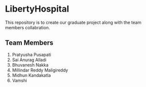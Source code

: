 # LibertyHospital
This repository is to create our graduate project along with the team members collabration.

## Team Members
1. Pratyusha Pusapati
1. Sai Anurag Alladi
1. Bhuvanesh Nakka
1. Millindar Reddy Maligireddy
1. Midhun Kandakatla
1. Vamshi
